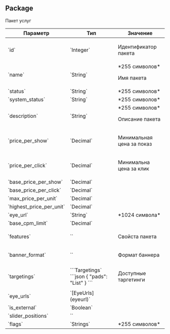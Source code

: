 
## Package

Пакет услуг

<table>
    <thead>
        <tr><th>Параметр</th><th>Тип</th><th>Значение</th></tr>
    </thead>
    <tbody>
        <tr>
            <td>`id`</td>
            <td>`Integer`</td>
            <td><p>Идентификатор пакета</p></td>
        </tr><tr>
            <td>`name`</td>
            <td>`String`</td>
            <td>*255 символов*
<p>Имя пакета</p></td>
        </tr><tr>
            <td>`status`</td>
            <td>`String`</td>
            <td>*255 символов*
</td>
        </tr><tr>
            <td>`system_status`</td>
            <td>`String`</td>
            <td>*255 символов*
</td>
        </tr><tr>
            <td>`description`</td>
            <td>`String`</td>
            <td>*255 символов*
<p>Описание пакета</p></td>
        </tr><tr>
            <td>`price_per_show`</td>
            <td>`Decimal`</td>
            <td><p>Минимальная цена за показ</p></td>
        </tr><tr>
            <td>`price_per_click`</td>
            <td>`Decimal`</td>
            <td><p>Минимальна цена за клик</p></td>
        </tr><tr>
            <td>`base_price_per_show`</td>
            <td>`Decimal`</td>
            <td></td>
        </tr><tr>
            <td>`base_price_per_click`</td>
            <td>`Decimal`</td>
            <td></td>
        </tr><tr>
            <td>`max_price_per_unit`</td>
            <td>`Decimal`</td>
            <td></td>
        </tr><tr>
            <td>`highest_price_per_unit`</td>
            <td>`Decimal`</td>
            <td></td>
        </tr><tr>
            <td>`eye_url`</td>
            <td>`String`</td>
            <td>*1024 символа*
</td>
        </tr><tr>
            <td>`base_cpm_limit`</td>
            <td>`Decimal`</td>
            <td></td>
        </tr><tr>
            <td>`features`</td>
            <td>``</td>
            <td><p>Свойста пакета</p></td>
        </tr><tr>
            <td>`banner_format`</td>
            <td>``</td>
            <td><p>Формат баннера</p></td>
        </tr><tr>
            <td>`targetings`</td>
            <td>```Targetings`
```json
{
  "pads": "List"
}
```</td>
            <td><p>Доступные таргетинги</p></td>
        </tr><tr>
            <td>`eye_urls`</td>
            <td>`[EyeUrls](eyeurl)`</td>
            <td></td>
        </tr><tr>
            <td>`is_external`</td>
            <td>`Boolean`</td>
            <td></td>
        </tr><tr>
            <td>`slider_positions`</td>
            <td>``</td>
            <td></td>
        </tr><tr>
            <td>`flags`</td>
            <td>`Strings`</td>
            <td>*255 символов*
</td>
        </tr>
    </tbody>
</table>